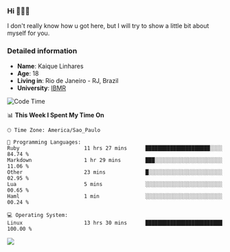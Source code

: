 ### Hi 🙋🏽‍♂️

I don't really know how u got here, but I will try to show a little bit about myself for you.

### Detailed information

* **Name**: Kaique Linhares
* **Age**: 18
* **Living in**: Rio  de Janeiro - RJ, Brazil
* **University**: [IBMR](https://www.ibmr.br/)

<!--START_SECTION:waka-->
![Code Time](http://img.shields.io/badge/Code%20Time-496%20hrs%201%20min-blue)

📊 **This Week I Spent My Time On** 

```text
🕑︎ Time Zone: America/Sao_Paulo

💬 Programming Languages: 
Ruby                     11 hrs 27 mins      █████████████████████░░░░   84.74 % 
Markdown                 1 hr 29 mins        ███░░░░░░░░░░░░░░░░░░░░░░   11.06 % 
Other                    23 mins             █░░░░░░░░░░░░░░░░░░░░░░░░   02.95 % 
Lua                      5 mins              ░░░░░░░░░░░░░░░░░░░░░░░░░   00.65 % 
Haml                     1 min               ░░░░░░░░░░░░░░░░░░░░░░░░░   00.24 % 

💻 Operating System: 
Linux                    13 hrs 30 mins      █████████████████████████   100.00 % 
```


<!--END_SECTION:waka-->

<a href="https://www.linkedin.com/in/kaique-linhares-25a840208/"  target="_blank"><img src="https://img.shields.io/badge/-LinkedIn-%230077B5?style=for-the-badge&logo=linkedin&logoColor=white" target="_blank"></a>
